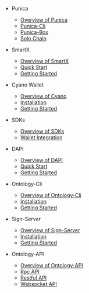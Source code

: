 - Punica
  - [Overview of Punica](docs-jp/Punica/punica.md)
  - [Punica-Cli](docs-jp/Punica/punica-cli.md)
  - [Punica-Box](docs-jp/Punica/punica-box.md)
  - [Solo Chain](docs-jp/Punica/solo-chain.md)

- SmartX
  - [Overview of SmartX](docs-jp/SmartX/overview.md)
  - [Quick Start](docs-jp/SmartX/quickstart.md)
  - [Getting Started](docs-jp/SmartX/getting-started.md)

- Cyano Wallet
  - [Overview of Cyano](docs-jp/Cyano/overview.md)
  - [Installation](docs-jp/Cyano/installation.md)
  - [Getting Started](docs-jp/Cyano/getting-started.md)

- SDKs
  - [Overview of SDKs](docs-jp/SDKs/SDKs.md)
  - [Wallet Integration](docs-jp/SDKs/wallet-intergration.md)

- DAPI
  - [Overview of DAPI](docs-jp/dApi/overview.md)
  - [Quick Start](docs-jp/dApi/quickstart.md)
  - [Getting Started](docs-jp/dApi/getting-started.md)

- Ontology-Cli
  - [Overview of Ontology-Cli](docs-jp/OntologyCli/overview.md)
  - [Installation](docs-jp/OntologyCli/installation.md)
  - [Getting Started](docs-jp/OntologyCli/getting-started.md)

- Sign-Server
  - [Overview of Sign-Server](docs-jp/SignServer/overview.md)
  - [Installation](docs-jp/SignServer/installation.md)
  - [Getting Started](docs-jp/SignServer/getting-started.md)

- Ontology-API
  - [Overview of Ontology-API](docs-jp/API/overview.md)
  - [Rpc API](docs-jp/API/rpc_api.md)
  - [Restful API](docs-jp/API/restful_api.md)
  - [Websocket API](docs-jp/API/websocket_api.md)